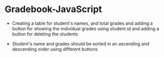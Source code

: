 # Gradebook-JavaScript

- Creating a table for student's names, and total grades and adding a button for showing the individual grades using student.id and adding a button for deleting the students

- Student's name and grades should be sorted in an ascending and descending order using different buttons

